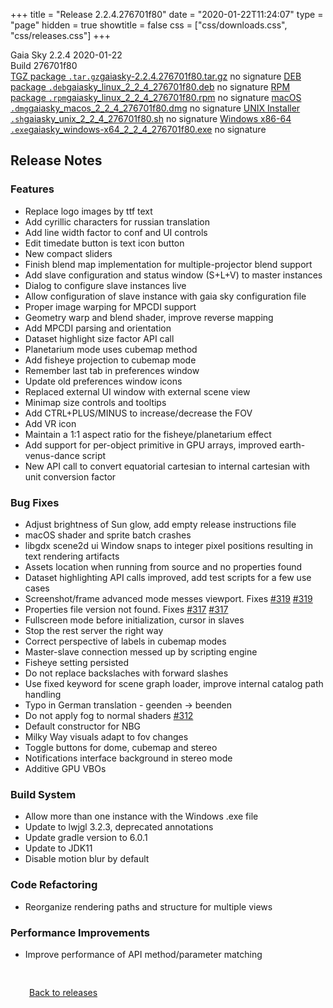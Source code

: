 +++
title = "Release 2.2.4.276701f80"
date = "2020-01-22T11:24:07"
type = "page"
hidden = true
showtitle = false
css = ["css/downloads.css", "css/releases.css"]
+++

<div class="download-container">
<div id="download-title">
<i class="fa-solid fa-tag"></i>
Gaia Sky <span class="downloads-version">2.2.4</span> 
<time class="downloads-releasedate" datetime="2020-01-22T11:24:07" title="Published: 2020-01-22T11:24:07"><i class="fa-solid fa-calendar"></i> 2020-01-22</time>
<div class="downloads-build">Build 276701f80</div></div>
<div class="download-section">
<a href="https://gaia.ari.uni-heidelberg.de/gaiasky/releases/2.2.4.276701f80/gaiasky-2.2.4.276701f80.tar.gz" class="download-button"><i class="fa-solid fa-file-zipper"></i> TGZ package <code>.tar.gz</code><span class="download-sub">gaiasky-2.2.4.276701f80.tar.gz</span></a>
<span class="signature">no signature</span>
<a href="https://gaia.ari.uni-heidelberg.de/gaiasky/releases/2.2.4.276701f80/gaiasky_linux_2_2_4_276701f80.deb" class="download-button"><i class="fa-brands fa-debian"></i> DEB package <code>.deb</code><span class="download-sub">gaiasky_linux_2_2_4_276701f80.deb</span></a>
<span class="signature">no signature</span>
<a href="https://gaia.ari.uni-heidelberg.de/gaiasky/releases/2.2.4.276701f80/gaiasky_linux_2_2_4_276701f80.rpm" class="download-button"><i class="fa-brands fa-fedora"></i> RPM package <code>.rpm</code><span class="download-sub">gaiasky_linux_2_2_4_276701f80.rpm</span></a>
<span class="signature">no signature</span>
<a href="https://gaia.ari.uni-heidelberg.de/gaiasky/releases/2.2.4.276701f80/gaiasky_macos_2_2_4_276701f80.dmg" class="download-button"><i class="fa-brands fa-apple"></i> macOS <code>.dmg</code><span class="download-sub">gaiasky_macos_2_2_4_276701f80.dmg</span></a>
<span class="signature">no signature</span>
<a href="https://gaia.ari.uni-heidelberg.de/gaiasky/releases/2.2.4.276701f80/gaiasky_unix_2_2_4_276701f80.sh" class="download-button"><i class="fa fa-terminal"></i> UNIX Installer <code>.sh</code><span class="download-sub">gaiasky_unix_2_2_4_276701f80.sh</span></a>
<span class="signature">no signature</span>
<a href="https://gaia.ari.uni-heidelberg.de/gaiasky/releases/2.2.4.276701f80/gaiasky_windows-x64_2_2_4_276701f80.exe" class="download-button"><i class="fa-brands fa-windows"></i> Windows x86-64 <code>.exe</code><span class="download-sub">gaiasky_windows-x64_2_2_4_276701f80.exe</span></a>
<span class="signature">no signature</span>
</div>
</div>

<section class="release-notes">

# Release Notes

### Features
- Replace logo images by ttf text 
- Add cyrillic characters for russian translation 
- Add line width factor to conf and UI controls 
- Edit timedate button is text icon button 
- New compact sliders 
- Finish blend map implementation for multiple-projector blend support 
- Add slave configuration and status window (S+L+V) to master instances 
- Dialog to configure slave instances live
- Allow configuration of slave instance with gaia sky configuration file 
- Proper image warping for MPCDI support 
- Geometry warp and blend shader, improve reverse mapping 
- Add MPCDI parsing and orientation 
- Dataset highlight size factor API call 
- Planetarium mode uses cubemap method 
- Add fisheye projection to cubemap mode 
- Remember last tab in preferences window 
- Update old preferences window icons 
- Replaced external UI window with external scene view
- Minimap size controls and tooltips 
- Add CTRL+PLUS/MINUS to increase/decrease the FOV 
- Add VR icon 
- Maintain a 1:1 aspect ratio for the fisheye/planetarium effect
- Add support for per-object primitive in GPU arrays, improved earth-venus-dance script 
- New API call to convert equatorial cartesian to internal cartesian with unit conversion factor 

### Bug Fixes
- Adjust brightness of Sun glow, add empty release instructions file 
- macOS shader and sprite batch crashes 
- libgdx scene2d ui Window snaps to integer pixel positions resulting in text rendering artifacts 
- Assets location when running from source and no properties found 
- Dataset highlighting API calls improved, add test scripts for a few use cases 
- Screenshot/frame advanced mode messes viewport. Fixes [#319](https://gitlab.com/langurmonkey/gaiasky/issues/319) [#319](https://gitlab.com/langurmonkey/gaiasky/issues/319) 
- Properties file version not found. Fixes [#317](https://gitlab.com/langurmonkey/gaiasky/issues/317) [#317](https://gitlab.com/langurmonkey/gaiasky/issues/317) 
- Fullscreen mode before initialization, cursor in slaves 
- Stop the rest server the right way 
- Correct perspective of labels in cubemap modes 
- Master-slave connection messed up by scripting engine 
- Fisheye setting persisted 
- Do not replace backslaches with forward slashes 
- Use fixed keyword for scene graph loader, improve internal catalog path handling 
- Typo in German translation - geenden -> beenden 
- Do not apply fog to normal shaders [#312](https://gitlab.com/langurmonkey/gaiasky/issues/312) 
- Default constructor for NBG 
- Milky Way visuals adapt to fov changes 
- Toggle buttons for dome, cubemap and stereo 
- Notifications interface background in stereo mode 
- Additive GPU VBOs 

### Build System
- Allow more than one instance with the Windows .exe file 
- Update to lwjgl 3.2.3, deprecated annotations 
- Update gradle version to 6.0.1 
- Update to JDK11
- Disable motion blur by default 

### Code Refactoring
- Reorganize rendering paths and structure for multiple views 

### Performance Improvements
- Improve performance of API method/parameter matching 
</section>


<p class="center-text" style="padding: 30px;">
<i class="fa-solid fa-circle-arrow-left"></i> <a href="/downloads/releases">Back to releases</a>
</p>
